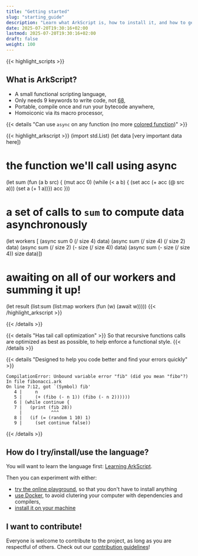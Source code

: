 ```yaml
---
title: "Getting started"
slug: "starting_guide"
description: "Learn what ArkScript is, how to install it, and how to get started with it"
date: 2025-07-20T19:30:16+02:00
lastmod: 2025-07-20T19:30:16+02:00
draft: false
weight: 100
---
```


{{< highlight_scripts >}}

## What is ArkScript?

- A small functional scripting language,
- Only needs 9 keywords to write code, not [68](https://en.wikipedia.org/wiki/List_of_Java_keywords),
- Portable, compile once and run your bytecode anywhere,
- Homoiconic via its macro processor,

{{< details "Can use `async` on any function (no more [colored function](https://journal.stuffwithstuff.com/2015/02/01/what-color-is-your-function/))" >}}

{{< highlight_arkscript >}}
(import std.List)
(let data [very important data here])
# the function we'll call using async
(let sum (fun (a b src) {
  (mut acc 0)
  (while (< a b) {
    (set acc (+ acc (@ src a)))
    (set a (+ 1 a))})
  acc }))
# a set of calls to `sum` to compute data asynchronously
(let workers [
  (async sum 0 (/ size 4) data)
  (async sum (/ size 4) (/ size 2) data)
  (async sum (/ size 2) (- size (/ size 4)) data)
  (async sum (- size (/ size 4)) size data)])
# awaiting on all of our workers and summing it up!
(let result (list:sum (list:map workers (fun (w) (await w)))))
{{< /highlight_arkscript >}}

{{< /details >}}

{{< details "Has tail call optimization" >}}
So that recursive functions calls are optimized as best as possible, to help enforce a functional style.
{{< /details >}}

{{< details "Designed to help you code better and find your errors quickly" >}}
```shell
CompilationError: Unbound variable error "fib" (did you mean "fibo"?)
In file fibonacci.ark
On line 7:12, got `(Symbol) fib'
   4 |     n
   5 |     (+ (fibo (- n 1)) (fibo (- n 2))))))
   6 | (while continue {
   7 |   (print (fib 28))
     |           ^^^
   8 |   (if (= (random 1 10) 1)
   9 |     (set continue false))
```
{{< /details >}}

## How do I try/install/use the language?

You will want to learn the language first: [Learning ArkScript](/docs/tutorials/language).

Then you can experiment with either:

- [try the online playground](https://playground.arkscript-lang.dev), so that you don't have to install anything
- [use Docker](/docs/prologue/building#using-docker), to avoid clutering your computer with dependencies and compilers,
- [install it on your machine](/docs/prologue/building#installing-from-a-release)

## I want to contribute!

Everyone is welcome to contribute to the project, as long as you are respectful of others. Check out our [contribution guidelines](/docs/guides/contributing)!

